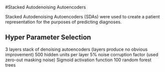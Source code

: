 #Stacked Autodenoising Autoencoders

Stacked Autodenoising Autoencoders (SDAs) were used to create a patient representation for the purposes of predicting diagnoses.

## Hyper Parameter Selection
3 layers stack of denoising autoencoders (layers produce no obvious improvement)
500 hidden units per layer
5% noise corruption factor (used zero-out masking noise)
Sigmoid activation function
100 random forest trees
